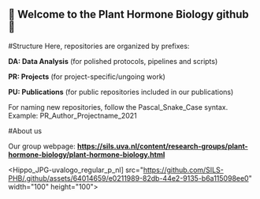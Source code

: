 ## 🌱 Welcome to the Plant Hormone Biology github 🌱

#Structure
Here, repositories are organized by prefixes:

**DA: Data Analysis** (for polished protocols, pipelines and scripts)

**PR: Projects** (for project-specific/ungoing work)

**PU: Publications** (for public repositories included in our publications)

For naming new repositories, follow the Pascal_Snake_Case syntax. Example: PR_Author_Projectname_2021

#About us

Our group webpage: **https://sils.uva.nl/content/research-groups/plant-hormone-biology/plant-hormone-biology.html**

<Hippo_JPG-uvalogo_regular_p_nl] src="https://github.com/SILS-PHB/.github/assets/64014659/e0211989-82db-44e2-9135-b6a115098ee0" width="100" height="100">

